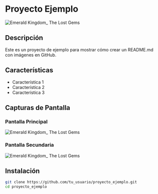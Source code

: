 # Proyecto Ejemplo
![Emerald Kingdom_ The Lost Gems](https://github.com/user-attachments/assets/53f96d9f-80f9-4b8a-ac1a-052cef9848e0)

## Descripción

Este es un proyecto de ejemplo para mostrar cómo crear un README.md con imágenes en GitHub.

## Características

- Característica 1
- Característica 2
- Característica 3

## Capturas de Pantalla

### Pantalla Principal
![Emerald Kingdom_ The Lost Gems](https://github.com/user-attachments/assets/53f96d9f-80f9-4b8a-ac1a-052cef9848e0)

### Pantalla Secundaria
![Emerald Kingdom_ The Lost Gems](https://github.com/user-attachments/assets/53f96d9f-80f9-4b8a-ac1a-052cef9848e0)

## Instalación

```sh
git clone https://github.com/tu_usuario/proyecto_ejemplo.git
cd proyecto_ejemplo

